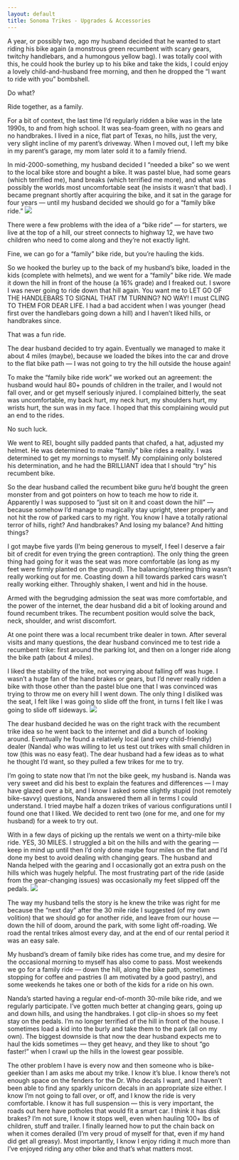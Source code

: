 ```yaml
---
layout: default
title: Sonoma Trikes - Upgrades & Accessories
---
```


A year, or possibly two, ago my husband decided that he wanted to start riding his bike again (a monstrous green recumbent with scary gears, twitchy handlebars, and a humongous yellow bag). I was totally cool with this, he could hook the burley up to his bike and take the kids, I could enjoy a lovely child-and-husband free morning, and then he dropped the “I want to ride with you” bombshell. 

Do what? 

Ride together, as a family. 

For a bit of context, the last time I’d regularly ridden a bike was in the late 1990s, to and from high school. It was sea-foam green, with no gears and no handbrakes. I lived in a nice, flat part of Texas, no hills, just the very, very slight incline of my parent’s driveway. When I moved out, I left my bike in my parent’s garage, my mom later sold it to a family friend. 

In mid-2000-something, my husband decided I “needed a bike” so we went to the local bike store and bought a bike. It was pastel blue, had some gears (which terrified me), hand breaks (which terrified me more), and what was possibly the worlds most uncomfortable seat (he insists it wasn’t that bad). I became pregnant shortly after acquiring the bike, and it sat in the garage for four years — until my husband decided we should go for a “family bike ride.” <img src="https://farm3.staticflickr.com/2830/9768789563_b6c34ec782_z_d.jpg" class="img-rounded pull-right img-inline">

There were a few problems with the idea of a “bike ride” — for starters, we live at the top of a hill, our street connects to highway 12, we have two children who need to come along and they’re not exactly light. 

Fine, we can go for a “family” bike ride, but you’re hauling the kids.

So we hooked the burley up to the back of my husband’s bike, loaded in the kids (complete with helmets), and we went for a “family” bike ride. We made it down the hill in front of the house (a 16% grade) and I freaked out. I swore I was never going to ride down that hill again. You want me to LET GO OF THE HANDLEBARS TO SIGNAL THAT I’M TURNING? NO WAY! I must CLING TO THEM FOR DEAR LIFE. I had a bad accident when I was younger (head first over the handlebars going down a hill) and I haven’t liked hills, or handbrakes since.

That was a fun ride. 

The dear husband decided to try again. Eventually we managed to make it about 4 miles (maybe), because we loaded the bikes into the car and drove to the flat bike path — I was not going to try the hill outside the house again!

To make the “family bike ride work” we worked out an agreement: the husband would haul 80+ pounds of children in the trailer, and I would not fall over, and or get myself seriously injured. I complained bitterly, the seat was uncomfortable, my back hurt, my neck hurt, my shoulders hurt, my wrists hurt, the sun was in my face. I hoped that this complaining would put an end to the rides. 

No such luck. 

We went to REI, bought silly padded pants that chafed, a hat, adjusted my helmet. He was determined to make “family” bike rides a reality. I was determined to get my mornings to myself. My complaining only bolstered his determination, and he had the BRILLIANT idea that I should “try” his recumbent bike.

So the dear husband called the recumbent bike guru he’d bought the green monster from and got pointers on how to teach me how to ride it. Apparently I was supposed to “just sit on it and coast down the hill” — because somehow I’d manage to magically stay upright, steer properly and not hit the row of parked cars to my right. You know I have a totally rational terror of hills, right? And handbrakes? And losing my balance? And hitting things? 

I got maybe five yards (I’m being generous to myself, I feel I deserve a fair bit of credit for even trying the green contraption). The only thing the green thing had going for it was the seat was more comfortable (as long as my feet were firmly planted on the ground). The balancing/steering thing wasn’t really working out for me. Coasting down a hill towards parked cars wasn’t really working either. Throughly shaken, I went and hid in the house.

Armed with the begrudging admission the seat was more comfortable, and the power of the internet, the dear husband did a bit of looking around and found recumbent trikes. The recumbent position would solve the back, neck, shoulder, and wrist discomfort. 

At one point there was a local recumbent trike dealer in town. After several visits and many questions, the dear husband convinced me to test ride a recumbent trike: first around the parking lot, and then on a longer ride along the bike path (about 4 miles). 

I liked the stability of the trike, not worrying about falling off was huge. I wasn’t a huge fan of the hand brakes or gears, but I’d never really ridden a bike with those other than the pastel blue one that I was convinced was trying to throw me on every hill I went down. The only thing I disliked was the seat, I felt like I was going to slide off the front, in turns I felt like I was going to slide off sideways. <img src="https://farm4.staticflickr.com/3675/12824728085_025ccb4f31_z_d.jpg" class="img-rounded pull-left img-inline">

The dear husband decided he was on the right track with the recumbent trike idea so he went back to the internet and did a bunch of looking around. Eventually he found a relatively local (and very child-friendly) dealer (Nanda) who was willing to let us test out trikes with small children in tow (this was no easy feat). The dear husband had a few ideas as to what he thought I’d want, so they pulled a few trikes for me to try. 

I’m going to state now that I’m not the bike geek, my husband is. Nanda was very sweet and did his best to explain the features and differences — I may have glazed over a bit, and I know I asked some slightly stupid (not remotely bike-savvy) questions, Nanda answered them all in terms I could understand. I tried maybe half a dozen trikes of various configurations until I found one that I liked. We decided to rent two (one for me, and one for my husband) for a week to try out. 

With in a few days of picking up the rentals we went on a thirty-mile bike ride. YES, 30 MILES. I struggled a bit on the hills and with the gearing — keep in mind up until then I’d only done maybe four miles on the flat and I’d done my best to avoid dealing with changing gears. The husband and Nanda helped with the gearing and I occasionally got an extra push on the hills which was hugely helpful. The most frustrating part of the ride (aside from the gear-changing issues) was occasionally my feet slipped off the pedals. <img src="https://farm6.staticflickr.com/5547/9991515713_9e71b1dfe3_z_d.jpg" class="img-rounded pull-right img-inline">

The way my husband tells the story is he knew the trike was right for me because the “next day” after the 30 mile ride I suggested (of my own volition) that we should go for another ride, and leave from our house — down the hill of doom, around the park, with some light off-roading. We road the rental trikes almost every day, and at the end of our rental period it was an easy sale. 

My husband’s dream of family bike rides has come true, and my desire for the occasional morning to myself has also come to pass. Most weekends we go for a family ride — down the hill, along the bike path, sometimes stopping for coffee and pastries (I am motivated by a good pastry), and some weekends he takes one or both of the kids for a ride on his own. 

Nanda’s started having a regular end-of-month 30-mile bike ride, and we regularly participate. I’ve gotten much better at changing gears, going up and down hills, and using the handbrakes. I got clip-in shoes so my feet stay on the pedals. I’m no longer terrified of the hill in front of the house. I sometimes load a kid into the burly and take them to the park (all on my own). The biggest downside is that now the dear husband expects me to haul the kids sometimes — they get heavy, and they like to shout “go faster!” when I crawl up the hills in the lowest gear possible. 

The other problem I have is every now and then someone who is bike-geekier than I am asks me about my trike. I know it’s blue. I know there’s not enough space on the fenders for the Dr. Who decals I want, and I haven’t been able to find any sparkly unicorn decals in an appropriate size either. I know I’m not going to fall over, or off, and I know the ride is very comfortable. I know it has full suspension — this is very important, the roads out here have potholes that would fit a smart car. I think it has disk brakes? I’m not sure, I know it stops well, even when hauling 100+ lbs of children, stuff and trailer. I finally learned how to put the chain back on when it comes derailed (I’m very proud of myself for that, even if my hand did get all greasy). Most importantly, I know I enjoy riding it much more than I’ve enjoyed riding any other bike and that’s what matters most. 
